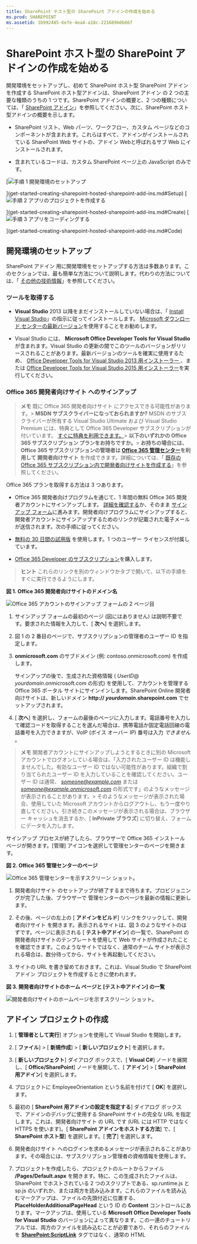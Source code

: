 ```yaml
---
title: SharePoint ホスト型の SharePoint アドインの作成を始める
ms.prod: SHAREPOINT
ms.assetid: 1b992485-6efe-4ea4-a18c-221689b0b66f
---
```



# SharePoint ホスト型の SharePoint アドインの作成を始める
開発環境をセットアップし、初めて SharePoint ホスト型 SharePoint アドイン を作成する
SharePoint ホスト型アドインは、SharePoint アドイン の 2 つの主要な種類のうちの 1 つです。SharePoint アドインの概要と、2 つの種類については、「 [SharePoint アドイン](sharepoint-add-ins.md)」を参照してください。次に、SharePoint ホスト型アドインの概要を示します。
  
    
    


- SharePoint リスト、Web パーツ、ワークフロー、カスタム ページなどのコンポーネントが含まれます。これらはすべて、アドインがインストールされている SharePoint Web サイトの、アドイン Webと呼ばれるサブ Web にインストールされます。
    
  
- 含まれているコードは、カスタム SharePoint ページ上の JavaScript のみです。
    
  

 [![手順 1 開発環境のセットアップ](images/6d3bbe0a-399e-4747-9e1a-01d42954ce32.png)
  
    
    
](get-started-creating-sharepoint-hosted-sharepoint-add-ins.md#Setup) [![手順 2 アプリのプロジェクトを作成する](images/d69871f6-c503-463b-bf96-4b6d7306c313.png)
  
    
    
](get-started-creating-sharepoint-hosted-sharepoint-add-ins.md#Create) [![手順 3 アプリをコーディングする](images/e5f8a9a2-e5fb-42d1-b19a-300178c626fb.png)
  
    
    
](get-started-creating-sharepoint-hosted-sharepoint-add-ins.md#Code)
  
    
    


## 開発環境のセットアップ
<a name="Setup"> </a>

SharePoint アドイン 用に開発環境をセットアップする方法は多数あります。このセクションでは、最も簡単な方法について説明します。代わりの方法については、「 [その他の技術情報](#bk_addresources)」を参照してください。
  
    
    

### ツールを取得する


- **Visual Studio** 2013 以降をまだインストールしていない場合は、「 [Install Visual Studio](http://msdn.microsoft.com/library/da049020-cfda-40d7-8ff4-7492772b620f.aspx)」の指示に従ってインストールします。 [Microsoft ダウンロード センターの最新バージョン](https://www.visualstudio.com/downloads/download-visual-studio-vs)を使用することをお勧めします。
    
  
- Visual Studio には、 **Microsoft Office Developer Tools for Visual Studio** が含まれます。Visual Studio の更新の間でこのツールのバージョンがリリースされることがあります。最新バージョンのツールを確実に使用するため、 [Office Developer Tools for Visual Studio 2013 用インストーラー ](http://aka.ms/OfficeDevToolsForVS2013)、または  [Office Developer Tools for Visual Studio 2015 用インストーラー](http://aka.ms/OfficeDevToolsForVS2015)を実行してください。
    
  

### Office 365 開発者向けサイト へのサインアップ
<a name="o365_signup"> </a>


> **メモ**
>  既に Office 365 開発者向けサイト にアクセスできる可能性があります。> **MSDN サブスクライバーになっておられますか?** MSDN のサブスクライバーが所有する Visual Studio Ultimate および Visual Studio Premium には、特典として Office 365 Developer サブスクリプションが付いています。 [すぐに特典を利用できます。](https://msdn.microsoft.com/subscriptions/manage/default.aspx)> **以下のいずれかの Office 365 サブスクリプション プランをお持ちですか。**> **お持ちの場合には、Office 365 サブスクリプションの管理者は  [Office 365 管理センター](https://portal.microsoftonline.com/admin/default.aspx)を利用して 開発者向けサイト** を作成できます。詳細については、「 [既存の Office 365 サブスクリプション内で開発者向けサイトを作成する](create-a-developer-site-on-an-existing-office-365-subscription.md)」を参照してください。 
  
    
    

Office 365 プランを取得する方法は 3 つあります。
  
    
    

- Office 365 開発者向けプログラムを通じて、1 年間の無料 Office 365 開発者アカウントにサインアップします。 [詳細を確認する](http://dev.office.com/devprogram)か、そのまま [サインアップ フォーム](https://profile.microsoft.com/RegSysProfileCenter/wizardnp.aspx?wizid=14b845d0-938c-45af-b061-f798fbb4d170)に進みます。開発者向けプログラムにサインアップすると、開発者アカウントにサインアップするためのリンクが記載された電子メールが送信されます。次の手順に従ってください。
    
  
-  [無料の 30 日間の試用版](https://portal.microsoftonline.com/Signup/MainSignUp.aspx?OfferId=6881A1CB-F4EB-4db3-9F18-388898DAF510&amp;DL=DEVELOPERPACK) を使用します。1 つのユーザー ライセンスが付属しています。
    
  
-  [Office 365 Developer のサブスクリプション](https://portal.microsoftonline.com/Signup/MainSignUp.aspx?OfferId=C69E7747-2566-4897-8CBA-B998ED3BAB88&amp;DL=DEVELOPERPACK)を購入します。
    
  

> **ヒント**
> これらのリンクを別のウィンドウかタブで開いて、以下の手順をすぐに実行できるようにします。 
  
    
    


**図 1. Office 365 開発者向けサイトのドメイン名**

  
    
    

  
    
    
![Office 365 アカウントのサインアップ フォームの 2 ページ目](images/ff384c69-56bf-4ceb-81c3-8b874e2407f0.png)
  
    
    

  
    
    

  
    
    

1. サインアップ フォームの最初のページ (図にはありません) は説明不要です。要求された情報を入力して、[ **次へ**] を選択します。
    
  
2. 図 1 の 2 番目のページで、サブスクリプションの管理者のユーザー ID を指定します。
    
  
3. **onmicrosoft.com** のサブドメイン (例: contoso.onmicrosoft.com) を作成します。
    
    サインアップの後で、生成された資格情報 ( _UserID_@ _yourdomain_.onmicrosoft.com の形式) を使用して、アカウントを管理する Office 365 ポータル サイトにサインインします。SharePoint Online 開発者向けサイトは、新しいドメイン **http:// _yourdomain_.sharepoint.com** でセットアップされます。
    
  
4. [ **次へ**] を選択し、フォームの最後のページに入力します。電話番号を入力して確認コードを取得することを選んだ場合は、携帯電話か固定電話回線の電話番号を入力できますが、VoIP (ボイス オーバー IP) 番号は入力 *できません*  。
    
  

    
> **メモ**
> 開発者アカウントにサインアップしようとするときに別の Microsoft アカウントでログオンしている場合は、「入力されたユーザー ID は機能しませんでした。有効なユーザー ID ではない可能性があります。組織で割り当てられたユーザー ID を入力していることを確認してください。ユーザー ID は通常、 *someone@example.com*  または *someone@example.onmicrosoft.com*  の形式です」のようなメッセージが表示されることがあります。> そのようなメッセージが表示された場合、使用していた Microsoft アカウントからログアウトし、もう一度やり直してください。引き続きこのメッセージが表示される場合は、ブラウザー キャッシュを消去するか、[ **InPrivate ブラウズ**] に切り替え、フォームにデータを入力します。 
  
    
    

サインアップ プロセスが終了したら、ブラウザーで Office 365 インストール ページが開きます。[管理] アイコンを選択して管理センターのページを開きます。
  
    
    

**図 2. Office 365 管理センターのページ**

  
    
    

  
    
    
![Office 365 管理センターを示すスクリーン ショット。](images/SP15_Office365AdminInset_border.png)
  
    
    

  
    
    

1. 開発者向けサイト のセットアップが終了するまで待ちます。プロビジョニングが完了した後、ブラウザーで 管理センターのページを最新の情報に更新します。
    
  
2. その後、ページの左上の [ **アドインをビルド**] リンクをクリックして、開発者向けサイト を開きます。表示されるサイトは、図 3 のようなサイトのはずです。ページに表示される [ **テスト中アドイン**] の一覧で、SharePoint の開発者向けサイトのテンプレートを使用して Web サイトが作成されたことを確認できます。このようなサイトではなく、通常のチーム サイトが表示される場合は、数分待ってから、サイトを再起動してください。
    
  
3. サイトの URL を書き留めておきます。これは、Visual Studio で SharePoint アドイン プロジェクトを作成するときに使われます。
    
  

**図 3. 開発者向けサイトのホーム ページと [テスト中アドイン] の一覧**

  
    
    

  
    
    
![開発者向けサイトのホームページを示すスクリーン ショット。](images/SP15_DeveloperSiteHome_border.png)
  
    
    

  
    
    

  
    
    

## アドイン プロジェクトの作成
<a name="Create"> </a>


1. [ **管理者として実行**] オプションを使用して Visual Studio を開始します。
    
  
2. [ **ファイル**] > [ **新規作成**] > [ **新しいプロジェクト**] を選択します。
    
  
3. [ **新しいプロジェクト**] ダイアログ ボックスで、[ **Visual C#**] ノードを展開し、[ **Office/SharePoint**] ノードを展開して、[ **アドイン**] > [ **SharePoint 用アドイン**] を選択します。
    
  
4. プロジェクトに EmployeeOrientation という名前を付けて [ **OK**] を選択します。
    
  
5. 最初の [ **SharePoint 用アドインの設定を指定する**] ダイアログ ボックスで、アドインのデバッグに使用する SharePoint サイトの完全な URL を指定します。これは、開発者向けサイト の URL です (URL には HTTP ではなく HTTPS を使います)。[ **SharePoint アドインをホストする方法**] で、[ **SharePoint ホスト型**] を選択します。[ **完了**] を選択します。
    
  
6. 開発者向けサイト へのログインを求めるメッセージが表示されることがあります。その場合には、サブスクリプション管理者の資格情報を使用します。
    
  
7. プロジェクトを作成したら、プロジェクトのルートからファイル **/Pages/Default.aspx** を開きます。特に、この生成されたファイルは、SharePoint でホストされている 2 つのスクリプトである、sp.runtime.js と sp.js のいずれか、または両方を読み込みます。これらのファイルを読み込むマークアップは、ファイルの先頭付近に位置する、 **PlaceHolderAdditionalPageHead** という ID の **Content** コントロールにあります。マークアップは、使用している **Microsoft Office Developer Tools for Visual Studio** のバージョンによって異なります。この一連のチュートリアルでは、両方のファイルを読み込むことが必要であり、それらのファイルを **<SharePoint:ScriptLink>** タグではなく、通常の HTML **<script>** タグで読み込むことが必要です。 **PlaceHolderAdditionalPageHead** コントロールの中の行 `<meta name="WebPartPageExpansion" content="full" />` の *すぐ上*  に、次の行があることをご確認ください。
    
 ```
  
<script type="text/javascript" src="/_layouts/15/sp.runtime.js"></script>
<script type="text/javascript" src="/_layouts/15/sp.js"></script> 

 ```


    次いで、2 ファイルのどちらかを読み込むマークアップが他にもないかファイルを検索し、重複するマークアップを削除します。ファイルを保存して閉じます。
    
  

## アドインのコーディング
<a name="Code"> </a>

初めての SharePoint ホスト型 SharePoint アドインの場合、従来の SharePoint 拡張 (ユーザー設定リストとリスト インスタンス) を含めます。
  
    
    

1. **ソリューション エクスプローラー**で、AppManifest.xml ファイルを開きます。
    
  
2. マニフェスト デザイナーが開くので、 **Title** フィールドの単語間にスペースを入れてEmployee Orientation とします ( **Name** フィールドは変更 *しない*  でください)。
    
  
3. ファイルを保存して閉じます。
    
  
4. **ソリューション エクスプローラー**でプロジェクトを右クリックして、[ **追加**] > [ **新しいフォルダー**] と選択します。フォルダーの名前を Lists とします。
    
  
5. 新しいフォルダーを右クリックして、[ **追加**] > [ **新しいアイテム**] と選択します。[ **新しいアイテムの追加**] ダイアログが **Office/SharePoint** ノードに対して開きます。
    
  
6. [ **リスト**] を選択します。名前を NewEmployeeOrientation として、[ **追加**] を選択します。
    
  
7. [ **SharePoint カスタマイズ ウィザード**] の [ **リストの設定を選択**] ページで、リストの表示名を既定の **NewEmployeeOrientation** のままにして、[ **カスタマイズ可能なリスト テンプレートおよびそのリスト インスタンスを作成**] オプション ボタンを選択します。続いて、ドロップダウン リストで [ **既定 (カスタム リスト)**] 、さらに [ **完了**] と選択します。
    
  
8. ウィザードによって **NewEmployeeOrientation** リスト テンプレートが作成され、 **NewEmployeeOrientationInstance** という名前の子リスト インスタンスが入ります。リスト デザイナーが開く場合があります。後ほど使用します。
    
  
9. **ソリューション エクスプローラー**で **NewEmployeeOrientationInstance** ノードがまだ展開されていない場合にはこの時点で展開し、リスト *インスタンス*  の子である elements.xml ファイルと、リスト *テンプレート*  の子である elements.xml ファイルをはっきりと区別できるようにします。
    
   **ソリューション エクスプローラー内の Lists ノード**

  

!\[子 NewEmployeeOrientation テンプレート使用してフォルダーを一覧表示します。このテンプレート自体、NewEmployeeOrientationInstance、elements.xml ファイル、および schema.xml ファイルの 3 つの子が含まれます。インスタンスには elements.xml という名前の子があります。](images/10e5d116-d24b-4a44-bfff-cfbf2f971b1e.PNG)
  

    
    
  
10. **NewEmployeeOrientation** リスト テンプレートの子である elements.xml を開きます。
    
  
11. **DisplayName** 属性 ( **Name** 属性ではありません) にスペースを追加し、"New Employee Orientation" と分かりやすくします。
    
  
12. **Description** 属性を"Orientation information about new employees" と設定します。
    
  
13. 他のすべての属性は既定のままにして、ファイルを保存して閉じます。
    
  
14. リスト デザイナーが開かない場合、 **ソリューション エクスプローラー**で **NewEmployeeOrientation** ノードを選択します。
    
  
15. デザイナーで [ **リスト**] タブを開きます。このタブを使用して、リスト  *インスタンス*  (リスト *テンプレート*  ではありません) の特定の値を設定します。ただし、一部の既定値はテンプレートから継承されます。
    
  
16. このタブの値を次のように変更します。
    
  - **タイトル**: New Employees in Seattle
    
  
  - **リストの URL**: Lists/NewEmployeesInSeattle
    
  
  - **説明**: The new employees in Seattle.
    
  

    チェックボックスは既定の状態のままにして、ファイルを保存してデザイナーを閉じます。
    
  
17. リスト インスタンスの名前が **ソリューション エクスプローラー**で古いままの場合があります。その場合、 **NewEmployeeOrientationInstance** のショートカット メニューを開いて [ **名前変更**] を選択し、NewEmployeesInSeattle という名前に変更します。
    
  
18. schema.xml ファイルを開きます。
    
  
19. **BaseViewID** 値が "0" の **View** 要素で、既存の **ViewFields** 要素を次のマークアップで置換します ( `Title` という名前の **FieldRef** にこの GUID を正確にそのまま使用してください)。
    
     *自動生成されたこの schema.xml ファイルでは想定外の場所に改行が示される場合があります。 **ViewFields** 要素の開始タグと終了タグの数が一致していることを確認してください。読みやすくするために改行を追加します。* 
    


 ```
  
<ViewFields>
  <FieldRef Name="Title" ID="{fa564e0f-0c70-4ab9-b863-0177e6ddd247}" DisplayName="Employee" />
 </ViewFields>
 ```

20. 引き続き schema.xml ファイルで、 **BaseViewID** 値が "1" の **View** 要素で、既存の **ViewFields** 要素を次のマークアップで置換します ( `LinkTitle` という名前の **FieldRef** にこの GUID を正確にそのまま使用してください)。
    
 ```
  
<ViewFields>
  <FieldRef Name="LinkTitle" ID="{82642ec8-ef9b-478f-acf9-31f7d45fbc31}" DisplayName="Employee" />
</ViewFields>
 ```

21. schema.xml ファイルを保存して閉じます。
    
  
22. リスト  *インスタンス* **NewEmployeesInSeattle** の子である elements.xml ファイル (リスト *テンプレート* **NewEmployeeOrientation** の子である elements.xml ではありません) を開きます。
    
  
23. このファイルでは、いくらかの初期データをリストに取り込みます。これを行うには、以下の **Data** 要素マークアップを **ListInstance** 要素の子要素として追加します。.
    
 ```
  
<Data>
  <Rows>
    <Row>
      <Field Name="Title">Tom Higginbotham</Field>
    </Row>
    <Row>
      <Field Name="Title">Satomi Hayakawa</Field>
    </Row>
    <Row>
      <Field Name="Title">Cassi Hicks</Field>
    </Row>
    <Row>
      <Field Name="Title">Lertchai Treetawatchaiwong</Field>
    </Row>
  </Rows>
</Data>
 ```

24. ファイルを保存して閉じます。
    
  
25. **ソリューション エクスプローラー**で **Feature1** をダブルクリックしてフィーチャー デザイナーを開きます。デザイナーで [ **タイトル**] を New Employee Orientation Components に、[ **説明**] を Lists and other components for getting employees oriented to the company に設定します。ファイルを保存して、デザイナーを閉じます。
    
  
26. **ソリューション エクスプローラー**の **Feature1** が自動的に名前変更されない場合、ショートカット メニューを開いて [ **名前変更**] を選択し、NewEmployeeOrientationComponents に変更します。
    
  
27. Default.aspx ファイルを開きます。
    
  
28. ID が **PlaceHolderPageTitleInTitleArea** の ASP.NET **Content** 要素を検索します。既定の文字列 "Page Title" を "New Employees by Location" に置き換えます。
    
  
29. ID が **PlaceHolderMain** の ASP.NET **Content** 要素を検索します。そのコンテンツを次のマークアップに *置き換えます*  。 ` _spPageContextInfo` は、SharePoint が自動的にページに組み込む JavaScript オブジェクトです。その `webAbsoluteUrl` プロパティによって、アドイン Web の URL が返されます。
    
 ```XML
  
<p><asp:HyperLink runat="server"
    NavigateUrl="JavaScript:window.location = _spPageContextInfo.webAbsoluteUrl + '/Lists/NewEmployeesInSeattle/AllItems.aspx';" 
    Text="New Employees in Seattle" /></p>

 ```


## アドインの実行とリストのテスト
<a name="Code"> </a>


  
    
    

1. F5 キーを使用して、アドインを展開して実行します。Visual Studio によって、アドインの一時的なインストール環境が SharePoint テスト サイトに作成され、アドインがすぐに実行されます (インストール済みの SharePoint アドイン をエンド ユーザーが実行する方法については、 [次の手順](#Nextsteps)をご覧ください)。
    
  
2. アドインの既定のページが開いたら、[ **New Employees in Seattle**] リンクを選択してユーザー設定リストのインスタンスを開きます。
    
   **既定のページとリスト ビュー ページ**

  

!\[「地域ごとの新入社員」というタイトルのアドインの既定のページが表示されています。「シアトルの新入社員」というラベルのリンクがあります。このリンクからの矢印は、一覧のリスト ビュー ページを指します。「シアトルの新入社員」というタイトルで、下に一覧が表示されます。](images/9dc5cefe-083a-4807-bee6-473001f23db9.png)
  

    
    
  
3. リストでアイテムの追加および削除を行います。
    
  
4. デバッグ セッションを終了するには、ブラウザー ウィンドウを閉じるか、Visual Studio でデバッグを停止します。F5 を押すたびに、Visual Studio によって、旧バージョンのアドインが取り消され、最新バージョンのアドインがインストールされます。
    
  
5. このアドインおよび他の記事の Visual Studio ソリューションを操作し、それが終了したら前回のアドインを取り消すとよいでしょう。 **ソリューション エクスプローラー**のプロジェクトを右クリックして、[ **取り消し**] を選択します。
    
  

## 
<a name="Nextsteps"> </a>

現時点では、リスト内にそれほど多くのオリエンテーション情報は含まれていません。このシリーズの後ほどの記事で情報を追加します。ただし、こコーディングはしばらく中断し、れから SharePoint アドイン の展開方法について「 [SharePoint 用の SharePoint ホスト型アドインを展開してインストールする](deploy-and-install-a-sharepoint-hosted-sharepoint-add-in.md)」で取り上げます。
  
    
    

